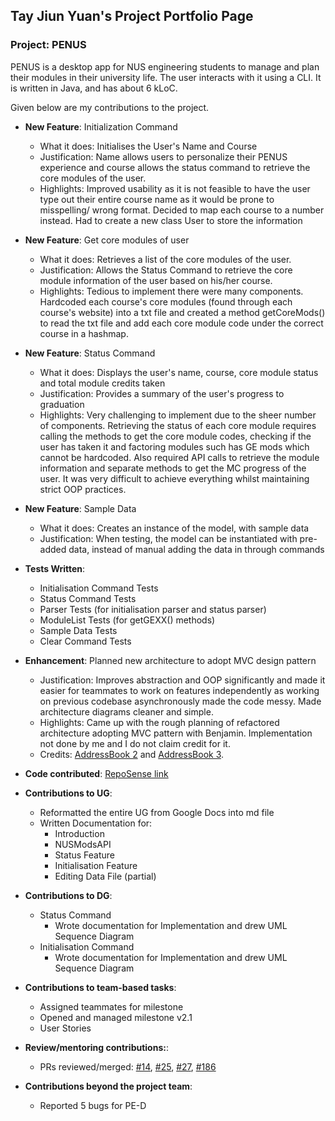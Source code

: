 ## Tay Jiun Yuan's Project Portfolio Page

### Project: PENUS
PENUS is a desktop app for NUS engineering students to manage and plan their modules in their university life. The user interacts with it using a CLI. It is written in Java, and has about 6 kLoC.

Given below are my contributions to the project.

- **New Feature**: Initialization Command
    - What it does: Initialises the User's Name and Course
    - Justification: Name allows users to personalize their PENUS experience and course allows the status command to retrieve the core modules of the user.
    - Highlights: Improved usability as it is not feasible to have the user type out their entire course name as it would be prone to misspelling/ wrong format. Decided to map each course to a number instead. Had to create a new class User to store the information

- **New Feature**: Get core modules of user
  - What it does: Retrieves a list of the core modules of the user.
  - Justification: Allows the Status Command to retrieve the core module information of the user based on his/her course.
  - Highlights: Tedious to implement there were many components. Hardcoded each course's core modules (found through each course's website) into a txt file and created a method getCoreMods() to read the txt file and add each core module code under the correct course in a hashmap.

- **New Feature**: Status Command 
  - What it does: Displays the user's name, course, core module status and total module credits taken
  - Justification: Provides a summary of the user's progress to graduation 
  - Highlights: Very challenging to implement due to the sheer number of components. Retrieving the status of each core module requires calling the methods to get the core module codes, checking if the user has taken it and factoring modules such has GE mods which cannot be hardcoded. Also required API calls to retrieve the module information and separate methods to get the MC progress of the user. It was very difficult to achieve everything whilst maintaining strict OOP practices.

- **New Feature**: Sample Data
  - What it does: Creates an instance of the model, with sample data
  - Justification: When testing, the model can be instantiated with pre-added data, instead of manual adding the data in through commands

- **Tests Written**: 
  - Initialisation Command Tests
  - Status Command Tests
  - Parser Tests (for initialisation parser and status parser)
  - ModuleList Tests (for getGEXX() methods)
  - Sample Data Tests
  - Clear Command Tests

- **Enhancement**: Planned new architecture to adopt MVC design pattern
    - Justification: Improves abstraction and OOP significantly and made it easier for teammates to work on features independently as working on previous codebase asynchronously made the code messy. Made architecture diagrams cleaner and simple.
    - Highlights: Came up with the rough planning of refactored architecture adopting MVC pattern with Benjamin. Implementation not done by me and I do not claim credit for it.
    - Credits: [AddressBook 2](https://github.com/se-edu/addressbook-level2) and [AddressBook 3](https://github.com/se-edu/addressbook-level3).

- **Code contributed**: [RepoSense link](https://nus-cs2113-ay2223s2.github.io/tp-dashboard/?search=tayjiunyuan&breakdown=true&sort=groupTitle%20dsc&sortWithin=title&since=2023-02-17&timeframe=commit&mergegroup=&groupSelect=groupByRepos&checkedFileTypes=docs~functional-code~test-code~other)

- **Contributions to UG**:
    - Reformatted the entire UG from Google Docs into md file
    - Written Documentation for:
      - Introduction
      - NUSModsAPI
      - Status Feature
      - Initialisation Feature
      - Editing Data File (partial)

- **Contributions to DG**:
  - Status Command
    - Wrote documentation for Implementation and drew UML Sequence Diagram
  - Initialisation Command
    - Wrote documentation for Implementation and drew UML Sequence Diagram

- **Contributions to team-based tasks**:
    - Assigned teammates for milestone 
    - Opened and managed milestone v2.1
    - User Stories 

- **Review/mentoring contributions:**:
    - PRs reviewed/merged: [#14](https://github.com/AY2223S2-CS2113-T11-2/tp/pull/14), [#25](https://github.com/AY2223S2-CS2113-T11-2/tp/pull/25), [#27](https://github.com/AY2223S2-CS2113-T11-2/tp/pull/27), [#186](https://github.com/AY2223S2-CS2113-T11-2/tp/pull/186)

- **Contributions beyond the project team**:
    - Reported 5 bugs for PE-D


